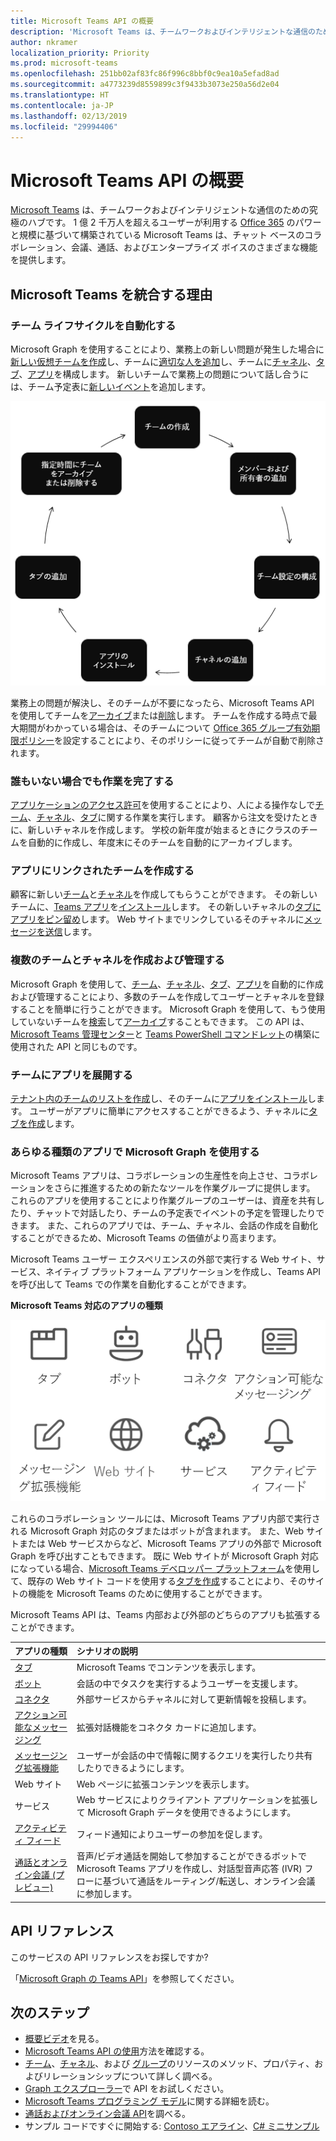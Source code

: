 ```yaml
---
title: Microsoft Teams API の概要
description: 'Microsoft Teams は、チームワークおよびインテリジェントな通信のための究極のハブです。 '
author: nkramer
localization_priority: Priority
ms.prod: microsoft-teams
ms.openlocfilehash: 251bb02af83fc86f996c8bbf0c9ea10a5efad8ad
ms.sourcegitcommit: a4773239d8559899c3f9433b3073e250a56d2e04
ms.translationtype: HT
ms.contentlocale: ja-JP
ms.lasthandoff: 02/13/2019
ms.locfileid: "29994406"
---
```

# <a name="microsoft-teams-api-overview"></a>Microsoft Teams API の概要

[Microsoft Teams](https://products.office.com/microsoft-teams) は、チームワークおよびインテリジェントな通信のための究極のハブです。 1 億 2 千万人を超えるユーザーが利用する [Office 365](https://products.office.com/) のパワーと規模に基づいて構築されている Microsoft Teams は、チャット ベースのコラボレーション、会議、通話、およびエンタープライズ ボイスのさまざまな機能を提供します。

## <a name="why-integrate-with-microsoft-teams"></a>Microsoft Teams を統合する理由

### <a name="automate-team-lifecycles"></a>チーム ライフサイクルを自動化する

Microsoft Graph を使用することにより、業務上の新しい問題が発生した場合に[新しい仮想チームを作成](/graph/api/team-put-teams?view=graph-rest-1.0)し、チームに[適切な人を追加](/graph/api/group-post-members?view=graph-rest-1.0)し、チームに[チャネル](/graph/api/channel-post?view=graph-rest-1.0)、[タブ](/graph/api/teamstab-add?view=graph-rest-1.0)、[アプリ](/graph/api/teamsappinstallation-add?view=graph-rest-1.0)を構成します。
新しいチームで業務上の問題について話し合うには、チーム予定表に[新しいイベント](/graph/api/group-post-events?view=graph-rest-1.0)を追加します。

![チームの作成、メンバーと所有者の追加、チームの設定、チャネルの追加、アプリのインストール、タブの追加、必要となったタイミングでのチームのアーカイブまたは削除により、チームのライフサイクルを自動化します。](images/teams-lifecycle.png)

業務上の問題が解決し、そのチームが不要になったら、Microsoft Teams API を使用してチームを[アーカイブ](/graph/api/team-archive?view=graph-rest-1.0)または[削除](/graph/api/group-delete?view=graph-rest-1.0)します。 チームを作成する時点で最大期間がわかっている場合は、そのチームについて [Office 365 グループ有効期限ポリシー](https://support.office.com/en-us/article/office-365-group-expiration-policy-8d253fe5-0e09-4b3c-8b5e-f48def064733?ui=en-US&rs=en-US&ad=US)を設定することにより、そのポリシーに従ってチームが自動で削除されます。

### <a name="get-work-done-even-when-no-one-is-around"></a>誰もいない場合でも作業を完了する

[アプリケーションのアクセス許可](permissions-reference.md)を使用することにより、人による操作なしで[チーム](/graph/api/resources/team?view=graph-rest-1.0)、[チャネル](/graph/api/resources/channel?view=graph-rest-1.0)、[タブ](/graph/api/resources/teamstab?view=graph-rest-1.0)に関する作業を実行します。 顧客から注文を受けたときに、新しいチャネルを作成します。
学校の新年度が始まるときにクラスのチームを自動的に作成し、年度末にそのチームを自動的にアーカイブします。

### <a name="create-teams-linked-to-your-app"></a>アプリにリンクされたチームを作成する

顧客に新しい[チーム](/graph/api/resources/team?view=graph-rest-1.0)と[チャネル](/graph/api/resources/channel?view=graph-rest-1.0)を作成してもらうことができます。 
その新しいチームに、[Teams アプリ](https://docs.microsoft.com/ja-JP/microsoftteams/platform/#pivot=home&panel=home-all)を[インストール](/graph/api/teamsappinstallation-add?view=graph-rest-1.0)します。 
その新しいチャネルの[タブにアプリをピン留め](/graph/api/teamstab-add?view=graph-rest-1.0)します。 
Web サイトまでリンクしているそのチャネルに[メッセージを送信](/graph/api/channel-post-chatmessage?view=graph-rest-beta)します。

### <a name="create-and-manage-multiple-teams-and-channels"></a>複数のチームとチャネルを作成および管理する

Microsoft Graph を使用して、[チーム](/graph/api/resources/team?view=graph-rest-1.0)、[チャネル](/graph/api/resources/channel?view=graph-rest-1.0)、[タブ](/graph/api/resources/teamstab?view=graph-rest-1.0)、[アプリ](/graph/api/resources/teamsapp?view=graph-rest-1.0)を自動的に作成および管理することにより、多数のチームを作成してユーザーとチャネルを登録することを簡単に行うことができます。
Microsoft Graph を使用して、もう使用していないチームを[検索](teams-list-all-teams.md)して[アーカイブ](/graph/api/team-archive?view=graph-rest-1.0)することもできます。 この API は、[Microsoft Teams 管理センター](https://docs.microsoft.com/ja-JP/microsoftteams/enable-features-office-365)と [Teams PowerShell コマンドレット](https://docs.microsoft.com/ja-JP/microsoftteams/teams-powershell-overview)の構築に使用された API と同じものです。

### <a name="deploy-apps-to-teams"></a>チームにアプリを展開する

[テナント内のチームのリストを作成](teams-list-all-teams.md)し、そのチームに[アプリをインストール](/graph/api/teamsappinstallation-add?view=graph-rest-1.0)します。 
ユーザーがアプリに簡単にアクセスすることができるよう、チャネルに[タブを作成](/graph/api/teamstab-add?view=graph-rest-1.0)します。

### <a name="use-microsoft-graph-in-any-kind-of-app"></a>あらゆる種類のアプリで Microsoft Graph を使用する

Microsoft Teams アプリは、コラボレーションの生産性を向上させ、コラボレーションをさらに推進するための新たなツールを作業グループに提供します。 これらのアプリを使用することにより作業グループのユーザーは、資産を共有したり、チャットで対話したり、チームの予定表でイベントの予定を管理したりできます。 また、これらのアプリでは、チーム、チャネル、会話の作成を自動化することができるため、Microsoft Teams の価値がより高まります。

Microsoft Teams ユーザー エクスペリエンスの外部で実行する Web サイト、サービス、ネイティブ プラットフォーム アプリケーションを作成し、Teams API を呼び出して Teams での作業を自動化することができます。

**Microsoft Teams 対応のアプリの種類**

![Microsoft Teams API をタブ、ボット、Web サイト、およびサービスから呼び出す](images/teamsappendpoints.png)

これらのコラボレーション ツールには、Microsoft Teams アプリ内部で実行される Microsoft Graph 対応のタブまたはボットが含まれます。 また、Web サイトまたは Web サービスからなど、Microsoft Teams アプリの外部で Microsoft Graph を呼び出すこともできます。 既に Web サイトが Microsoft Graph 対応になっている場合、[Microsoft Teams デベロッパー プラットフォーム](https://docs.microsoft.com/ja-JP/microsoftteams/platform/#pivot=home&panel=home-all)を使用して、既存の Web サイト コードを使用する[タブを作成](https://docs.microsoft.com/ja-JP/microsoftteams/platform/concepts/tabs/tabs-overview)することにより、そのサイトの機能を Microsoft Teams のために使用することができます。

Microsoft Teams API は、Teams 内部および外部のどちらのアプリも拡張することができます。

|アプリの種類|シナリオの説明|
|:-------|:-------------------|
| [タブ](https://docs.microsoft.com/ja-JP/microsoftteams/platform/concepts/tabs/tabs-overview) |Microsoft Teams でコンテンツを表示します。|
| [ボット](https://docs.microsoft.com/ja-JP/microsoftteams/platform/concepts/bots/bots-overview) |会話の中でタスクを実行するようユーザーを支援します。|
| [コネクタ](https://docs.microsoft.com/ja-JP/microsoftteams/platform/concepts/connectors/connectors) |外部サービスからチャネルに対して更新情報を投稿します。|
| [アクション可能なメッセージング](https://docs.microsoft.com/ja-JP/microsoftteams/platform/concepts/cards/cards) |拡張対話機能をコネクタ カードに追加します。|
| [メッセージング拡張機能](https://docs.microsoft.com/ja-JP/microsoftteams/platform/concepts/messaging-extensions) |ユーザーが会話の中で情報に関するクエリを実行したり共有したりできるようにします。|
|Web サイト| Web ページに拡張コンテンツを表示します。|
|サービス|Web サービスによりクライアント アプリケーションを拡張して Microsoft Graph データを使用できるようにします。|
| [アクティビティ フィード](https://docs.microsoft.com/ja-JP/microsoftteams/platform/concepts/activity-feed)|フィード通知によりユーザーの参加を促します。|
| [通話とオンライン会議 (プレビュー)](/graph/api/resources/calls-api-overview?view=graph-rest-beta) |音声/ビデオ通話を開始して参加することができるボットで Microsoft Teams アプリを作成し、対話型音声応答 (IVR) フローに基づいて通話をルーティング/転送し、オンライン会議に参加します。|

## <a name="api-reference"></a>API リファレンス

このサービスの API リファレンスをお探しですか?

「[Microsoft Graph の Teams API](/graph/api/resources/teams-api-overview?view=graph-rest-1.0)」を参照してください。

## <a name="next-steps"></a>次のステップ

- [概要ビデオ](https://aka.ms/teamsgraph/v1/video)を見る。
- [Microsoft Teams API の使用](/graph/api/resources/teams-api-overview?view=graph-rest-1.0)方法を確認する。
- [チーム](/graph/api/resources/team?view=graph-rest-1.0)、[チャネル](/graph/api/resources/channel?view=graph-rest-1.0)、および [グループ](/graph/api/resources/group?view=graph-rest-1.0)のリソースのメソッド、プロパティ、およびリレーションシップについて詳しく調べる。
- [Graph エクスプローラー](https://developer.microsoft.com/graph/graph-explorer)で API をお試しください。
- [Microsoft Teams プログラミング モデル](https://docs.microsoft.com/ja-JP/microsoftteams/platform/concepts/concepts-overview)に関する詳細を読む。
- [通話およびオンライン会議 API](/graph/api/resources/calls-api-overview?view=graph-rest-beta)を調べる。
- サンプル コードですぐに開始する: [Contoso エアライン](https://github.com/microsoftgraph/contoso-airlines-teams-sample)、[C# ミニサンプル](https://github.com/microsoftgraph/csharp-teams-sample-graph)
